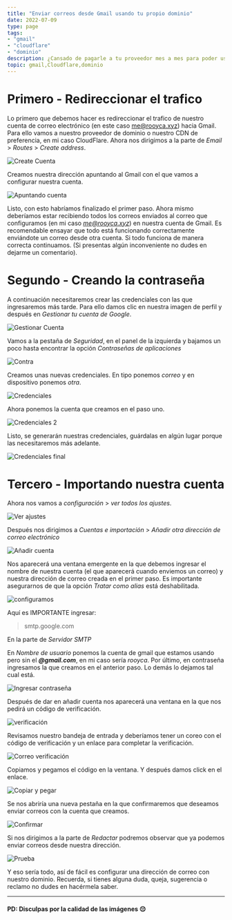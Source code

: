 ```yaml
---
title: "Enviar correos desde Gmail usando tu propio dominio"
date: 2022-07-09
type: page
tags: 
- "gmail"
- "cloudflare"
- "dominio"
description: ¿Cansado de pagarle a tu proveedor mes a mes para poder usar tu(s) correo(s)? Pues ya no más porque hoy aprenderemos a configurar nuestras cuentas de correo con Gmail en cuatro sencillos pasos.
topic: gmail,Cloudflare,dominio
---
```


# Primero - Redireccionar el trafico

Lo primero que debemos hacer es redireccionar el trafico de nuestro cuenta de correo electrónico (en este caso me@rooyca.xyz) hacia Gmail. Para ello vamos a nuestro proveedor de dominio o nuestro CDN de preferencia, en mi caso CloudFlare. Ahora nos dirigimos a la parte de *Email* > *Routes* > *Create address*.

![Create Cuenta](https://res.cloudinary.com/rooyca/image/upload/c_scale,w_972/v1657979535/Blog/Imgs/domain-gmail/13_fmzgzs.png)

Creamos nuestra dirección apuntando al Gmail con el que vamos a configurar nuestra cuenta. 

![Apuntando cuenta](https://res.cloudinary.com/rooyca/image/upload/c_scale,w_972/v1657979535/Blog/Imgs/domain-gmail/14_sfypei.png)

Listo, con esto habríamos finalizado el primer paso. Ahora mismo deberíamos estar recibiendo todos los correos enviados al correo que configuramos (en mi caso *me@rooyca.xyz*) en nuestra cuenta de Gmail. Es recomendable ensayar que todo está funcionando correctamente enviándote un correo desde otra cuenta. Si todo funciona de manera correcta continuamos. (Si presentas algún inconveniente no dudes en dejarme un comentario).

# Segundo - Creando la contraseña

A continuación necesitaremos crear las credenciales con las que ingresaremos más tarde. Para ello damos clic en nuestra imagen de perfil y después en *Gestionar tu cuenta de Google*.

![Gestionar Cuenta](https://res.cloudinary.com/rooyca/image/upload/c_scale,w_972/v1657979532/Blog/Imgs/domain-gmail/1_ebmiie.png)

Vamos a la pestaña de *Seguridad*, en el panel de la izquierda y bajamos un poco hasta encontrar la opción *Contraseñas de aplicaciones* 

![Contra](https://res.cloudinary.com/rooyca/image/upload/c_scale,w_972/v1657979531/Blog/Imgs/domain-gmail/3_kvt0qx.png)

Creamos unas nuevas credenciales. En tipo ponemos *correo* y en dispositivo ponemos *otra*.

![Credenciales](https://res.cloudinary.com/rooyca/image/upload/v1657979532/Blog/Imgs/domain-gmail/4_mlc6mf.png)

Ahora ponemos la cuenta que creamos en el paso uno.

![Credenciales 2](https://res.cloudinary.com/rooyca/image/upload/v1657979532/Blog/Imgs/domain-gmail/5_gnv9s1.png)

Listo, se generarán nuestras credenciales, guárdalas en algún lugar porque las necesitaremos más adelante.

![Credenciales final](https://res.cloudinary.com/rooyca/image/upload/v1657979532/Blog/Imgs/domain-gmail/6_avvqqr.png)


# Tercero - Importando nuestra cuenta

Ahora nos vamos a *configuración* > *ver todos los ajustes*.

![Ver ajustes](https://res.cloudinary.com/rooyca/image/upload/c_scale,w_972/v1657979534/Blog/Imgs/domain-gmail/7_v5e61b.png)

Después nos dirigimos a *Cuentas e importación* > *Añadir otra dirección de correo electrónico*

![Añadir cuenta](https://res.cloudinary.com/rooyca/image/upload/v1657979534/Blog/Imgs/domain-gmail/8_ihlv58.png)

Nos aparecerá una ventana emergente en la que debemos ingresar el nombre de nuestra cuenta (el que aparecerá cuando enviemos un correo) y nuestra dirección de correo creada en el primer paso. Es importante asegurarnos de que la opción *Tratar como alias* está deshabilitada.

![configuramos](https://res.cloudinary.com/rooyca/image/upload/c_scale,w_972/v1657979535/Blog/Imgs/domain-gmail/9_fq5rqa.png)

Aquí es IMPORTANTE ingresar:

> smtp.google.com

En la parte de *Servidor SMTP*

En *Nombre de usuario* ponemos la cuenta de gmail que estamos usando pero sin el ***@gmail.com***, en mi caso sería *rooyca*. Por último, en contraseña ingresamos la que creamos en el anterior paso. Lo demás lo dejamos tal cual está.

![Ingresar contraseña](https://res.cloudinary.com/rooyca/image/upload/v1657979534/Blog/Imgs/domain-gmail/10_iexzfy.png)

Después de dar en añadir cuenta nos aparecerá una ventana en la que nos pedirá un código de verificación. 

![verificación ](https://res.cloudinary.com/rooyca/image/upload/v1657979536/Blog/Imgs/domain-gmail/11_kg2zfo.png)

Revisamos nuestro bandeja de entrada y deberíamos tener un coreo con el código de verificación y un enlace para completar la verificación.

![Correo verificación](https://res.cloudinary.com/rooyca/image/upload/v1657984028/Blog/Imgs/domain-gmail/16_dihmfj.png)

Copiamos y pegamos el código en la ventana. Y después damos click en el enlace.

![Copiar y pegar](https://res.cloudinary.com/rooyca/image/upload/c_scale,w_972/v1657984258/Blog/Imgs/domain-gmail/17_dedyye.png)

Se nos abriría una nueva pestaña en la que confirmaremos que deseamos enviar correos con la cuenta que creamos.

![Confirmar](https://res.cloudinary.com/rooyca/image/upload/v1657979531/Blog/Imgs/domain-gmail/18_hyncia.png)

Si nos dirigimos a la parte de *Redactar* podremos observar que ya podemos enviar correos desde nuestra dirección.

![Prueba](https://res.cloudinary.com/rooyca/image/upload/v1657979533/Blog/Imgs/domain-gmail/20_hqp1wp.png)


Y eso sería todo, así de fácil es configurar una dirección de correo con nuestro dominio. Recuerda, si tienes alguna duda, queja, sugerencia o reclamo no dudes en hacérmela saber.


---

#### PD: Disculpas por la calidad de las imágenes 😔



